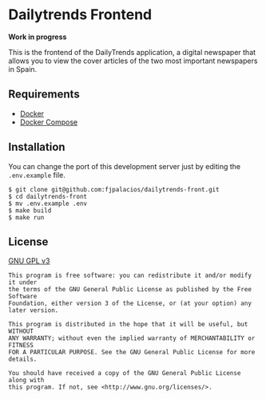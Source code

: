 # Dailytrends Frontend
**Work in progress**

This is the frontend of the DailyTrends application, a digital newspaper that allows you to view the cover articles of the two most important newspapers in Spain.

## Requirements
* [Docker](https://www.docker.com/get-started)
* [Docker Compose](https://docs.docker.com/compose/)

## Installation
You can change the port of this development server just by editing the `.env.example` file.

```console
$ git clone git@github.com:fjpalacios/dailytrends-front.git
$ cd dailytrends-front
$ mv .env.example .env
$ make build
$ make run
```

## License
[GNU GPL v3](LICENSE.txt)

    This program is free software: you can redistribute it and/or modify it under
    the terms of the GNU General Public License as published by the Free Software
    Foundation, either version 3 of the License, or (at your option) any later version.

    This program is distributed in the hope that it will be useful, but WITHOUT
    ANY WARRANTY; without even the implied warranty of MERCHANTABILITY or FITNESS
    FOR A PARTICULAR PURPOSE. See the GNU General Public License for more details.

    You should have received a copy of the GNU General Public License along with
    this program. If not, see <http://www.gnu.org/licenses/>.
